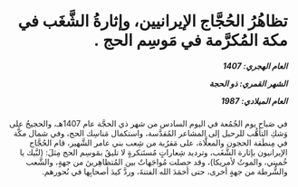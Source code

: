 <h1 dir="rtl">تظاهُرُ الحُجَّاج الإيرانيين، وإثارةُ الشَّغَب في مكة المُكرَّمة في مَوسِم الحج .</h1>

<h5 dir="rtl">العام الهجري:  1407

الشهر القمري: ذو الحجة

العام الميلادي: 1987</h5>

<p dir="rtl">في صَباح يوم الجُمُعة في اليوم السادس من شهر ذي الحجَّة عام 1407هـ، والحجيجُ على وَشكِ التأهُّب للرحيل إلى المشاعر المُقدَّسة، واستكمال مَناسِك الحج، وفي شمال مكَّة في مِنطَقة الحجون والمعلَّاة، على مَقرُبة من شِعب بني عامر الشَّهير، قام الحُجَّاج الإيرانيون بإثارة الشَّغَب، وترديد شِعاراتٍ مُستَنكرةٍ لا تليقُ بمَوسِم الحج مِثلَ: (لبَّيك يا خُميني، والموتُ لأمريكا)، وقد حصلت مُواجَهاتٌ بين المُتظاهِرينَ من جهةٍ، والشَّعب والشُّرطة من جهةٍ أخرى، حتى أخمَدَ الله الفتنةَ، وردَّ كيدَ أصحابِها في نُحورهم.</p></br>
